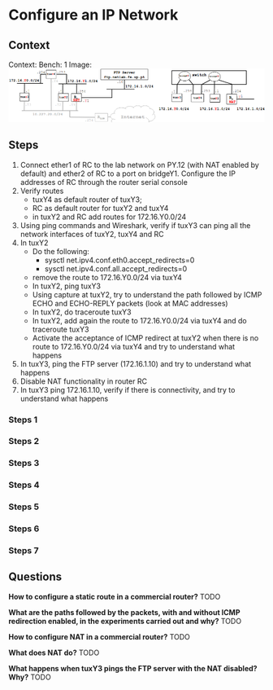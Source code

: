 # Configure an IP Network

## Context
Context:
Bench: 1
Image:
![alt text](image-3.png)

## Steps
1. Connect ether1 of RC to the lab network on PY.12 (with NAT enabled by default) and ether2 of RC to a port on bridgeY1. Configure the IP addresses of RC through the router serial console
2. Verify routes
    - tuxY4 as default router of tuxY3;
    - RC as default router for tuxY2 and tuxY4
    - in tuxY2 and RC add routes for 172.16.Y0.0/24
3. Using ping commands and Wireshark, verify if tuxY3 can ping all the network interfaces of tuxY2, tuxY4 and RC
4. In tuxY2
    - Do the following:
        - sysctl net.ipv4.conf.eth0.accept_redirects=0
        - sysctl net.ipv4.conf.all.accept_redirects=0
    - remove the route to 172.16.Y0.0/24 via tuxY4
    - In tuxY2, ping tuxY3
    - Using capture at tuxY2, try to understand the path followed by ICMP ECHO and ECHO-REPLY packets (look at MAC addresses)
    - In tuxY2, do traceroute tuxY3
    - In tuxY2, add again the route to 172.16.Y0.0/24 via tuxY4 and do traceroute tuxY3
    - Activate the acceptance of ICMP redirect at tuxY2 when there is no route to 172.16.Y0.0/24 via tuxY4 and try to understand what happens
5. In tuxY3, ping the FTP server (172.16.1.10) and try to understand what happens
6. Disable NAT functionality in router RC
7. In tuxY3 ping 172.16.1.10, verify if there is connectivity, and try to understand what happens



### Steps 1

### Steps 2

### Steps 3

### Steps 4

### Steps 5

### Steps 6

### Steps 7



## Questions

**How to configure a static route in a commercial router?**
TODO


**What are the paths followed by the packets, with and without ICMP redirection enabled, in the experiments carried out and why?**
TODO

**How to configure NAT in a commercial router?**
TODO

**What does NAT do?**
TODO

**What happens when tuxY3 pings the FTP server with the NAT disabled? Why?**
TODO
